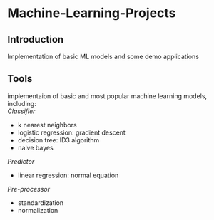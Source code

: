 # Machine-Learning-Projects
## Introduction
Implementation of basic ML models and some demo applications
## Tools
implementaion of basic and most popular machine learning models, including:  
*Classifier*
+ k nearest neighbors  
+ logistic regression: gradient descent  
+ decision tree: ID3 algorithm  
+ naive bayes  

*Predictor*  
+ linear regression: normal equation  

*Pre-processor*  
+ standardization  
+ normalization  
